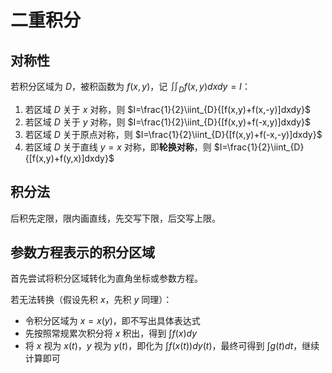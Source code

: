 # 二重积分

## 对称性

若积分区域为 $D$，被积函数为 $f(x, y)$，记 $\iint_{D}{f(x, y)dxdy}=I$：

1. 若区域 $D$ 关于 $x$ 对称，则 $I=\frac{1}{2}\iint_{D}{[f(x,y)+f(x,-y)]dxdy}$
2. 若区域 $D$ 关于 $y$ 对称，则 $I=\frac{1}{2}\iint_{D}{[f(x,y)+f(-x,y)]dxdy}$
3. 若区域 $D$ 关于原点对称，则 $I=\frac{1}{2}\iint_{D}{[f(x,y)+f(-x,-y)]dxdy}$
4. 若区域 $D$ 关于直线 $y=x$ 对称，即**轮换对称**，则 $I=\frac{1}{2}\iint_{D}{[f(x,y)+f(y,x)]dxdy}$

## 积分法

后积先定限，限内画直线，先交写下限，后交写上限。

## 参数方程表示的积分区域

首先尝试将积分区域转化为直角坐标或参数方程。

若无法转换（假设先积 $x$，先积 $y$ 同理）：

+ 令积分区域为 $x=x(y)$，即不写出具体表达式
+ 先按照常规累次积分将 $x$ 积出，得到 $\int{f(x)dy}$
+ 将 $x$ 视为 $x(t)$，$y$ 视为 $y(t)$，即化为 $\int{f(x(t))dy(t)}$，最终可得到 $\int{g(t)dt}$，继续计算即可